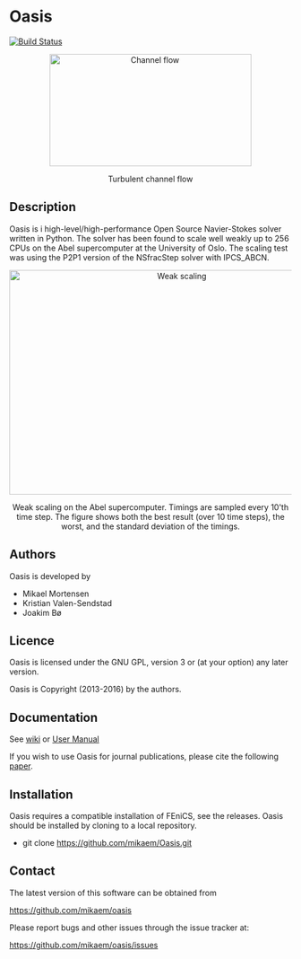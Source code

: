 Oasis
=====
[![Build Status](https://travis-ci.org/mikaem/Oasis.svg?branch=master)](https://travis-ci.org/mikaem/Oasis)

<p align="center">
    <img src="https://www.dropbox.com/s/7icm78pggot8brk/channel3D.gif?dl=1" width="360" height="200" alt="Channel flow"/>
</p>
<p align="center">
    Turbulent channel flow
</p>

Description
-----------

Oasis is i high-level/high-performance Open Source Navier-Stokes solver written in Python. The solver has been found to scale well weakly up to 256 CPUs on the Abel supercomputer at the University of Oslo. The scaling test was using the P2P1 version of the NSfracStep solver with IPCS_ABCN.
<p align="center">
    <img src="https://www.dropbox.com/s/qoyxrqhrqo6nda8/oasis_weak_scaling_loglog_1M.png?dl=1" width="600" height="400" alt="Weak scaling"/>
</p>
<p align="center">
    Weak scaling on the Abel supercomputer. Timings are sampled every 10'th time step. The figure shows both the best result (over 10 time steps), the worst, and the standard deviation of the timings.
</p>


Authors
-------

Oasis is developed by

  * Mikael Mortensen
  * Kristian Valen-Sendstad
  * Joakim Bø

Licence
-------

Oasis is licensed under the GNU GPL, version 3 or (at your option) any
later version.

Oasis is Copyright (2013-2016) by the authors.

Documentation
-------------

See [wiki](https://github.com/mikaem/oasis/wiki) or [User Manual](https://github.com/mikaem/Oasis/tree/master/doc/usermanual.pdf)

If you wish to use Oasis for journal publications, please cite the following [paper](http://www.sciencedirect.com/science/article/pii/S0010465514003786).

Installation
------------

Oasis requires a compatible installation of FEniCS, see the releases. 
Oasis should be installed by cloning to a local repository. 

  * git clone https://github.com/mikaem/Oasis.git


Contact
-------

The latest version of this software can be obtained from

  https://github.com/mikaem/oasis

Please report bugs and other issues through the issue tracker at:

  https://github.com/mikaem/oasis/issues

